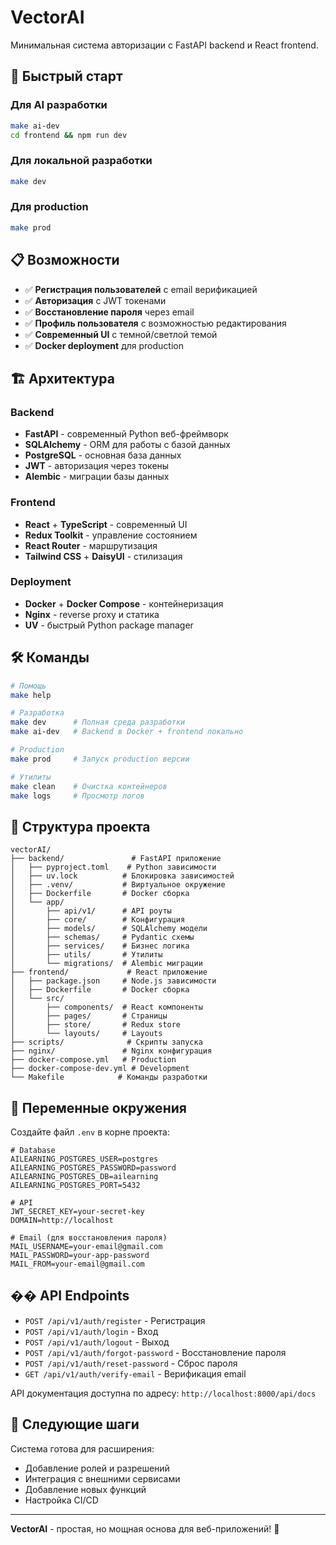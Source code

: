 # VectorAI

Минимальная система авторизации с FastAPI backend и React frontend.

## 🚀 Быстрый старт

### Для AI разработки
```bash
make ai-dev
cd frontend && npm run dev
```

### Для локальной разработки
```bash
make dev
```

### Для production
```bash
make prod
```

## 📋 Возможности

- ✅ **Регистрация пользователей** с email верификацией
- ✅ **Авторизация** с JWT токенами
- ✅ **Восстановление пароля** через email
- ✅ **Профиль пользователя** с возможностью редактирования
- ✅ **Современный UI** с темной/светлой темой
- ✅ **Docker deployment** для production

## 🏗️ Архитектура

### Backend
- **FastAPI** - современный Python веб-фреймворк
- **SQLAlchemy** - ORM для работы с базой данных
- **PostgreSQL** - основная база данных
- **JWT** - авторизация через токены
- **Alembic** - миграции базы данных

### Frontend
- **React** + **TypeScript** - современный UI
- **Redux Toolkit** - управление состоянием
- **React Router** - маршрутизация
- **Tailwind CSS** + **DaisyUI** - стилизация

### Deployment
- **Docker** + **Docker Compose** - контейнеризация
- **Nginx** - reverse proxy и статика
- **UV** - быстрый Python package manager

## 🛠️ Команды

```bash
# Помощь
make help

# Разработка
make dev      # Полная среда разработки
make ai-dev   # Backend в Docker + frontend локально

# Production  
make prod     # Запуск production версии

# Утилиты
make clean    # Очистка контейнеров
make logs     # Просмотр логов
```

## 📁 Структура проекта

```
vectorAI/
├── backend/               # FastAPI приложение
│   ├── pyproject.toml    # Python зависимости
│   ├── uv.lock          # Блокировка зависимостей  
│   ├── .venv/           # Виртуальное окружение
│   ├── Dockerfile       # Docker сборка
│   └── app/
│       ├── api/v1/      # API роуты
│       ├── core/        # Конфигурация
│       ├── models/      # SQLAlchemy модели
│       ├── schemas/     # Pydantic схемы
│       ├── services/    # Бизнес логика
│       ├── utils/       # Утилиты
│       └── migrations/  # Alembic миграции
├── frontend/             # React приложение
│   ├── package.json     # Node.js зависимости
│   ├── Dockerfile       # Docker сборка
│   └── src/
│       ├── components/  # React компоненты
│       ├── pages/       # Страницы
│       ├── store/       # Redux store
│       └── layouts/     # Layouts
├── scripts/              # Скрипты запуска
├── nginx/               # Nginx конфигурация
├── docker-compose.yml   # Production
├── docker-compose-dev.yml # Development
└── Makefile            # Команды разработки
```

## 🔧 Переменные окружения

Создайте файл `.env` в корне проекта:

```env
# Database
AILEARNING_POSTGRES_USER=postgres
AILEARNING_POSTGRES_PASSWORD=password
AILEARNING_POSTGRES_DB=ailearning
AILEARNING_POSTGRES_PORT=5432

# API
JWT_SECRET_KEY=your-secret-key
DOMAIN=http://localhost

# Email (для восстановления пароля)
MAIL_USERNAME=your-email@gmail.com
MAIL_PASSWORD=your-app-password
MAIL_FROM=your-email@gmail.com
```

## �� API Endpoints

- `POST /api/v1/auth/register` - Регистрация
- `POST /api/v1/auth/login` - Вход
- `POST /api/v1/auth/logout` - Выход
- `POST /api/v1/auth/forgot-password` - Восстановление пароля
- `POST /api/v1/auth/reset-password` - Сброс пароля
- `GET /api/v1/auth/verify-email` - Верификация email

API документация доступна по адресу: `http://localhost:8000/api/docs`

## 🎯 Следующие шаги

Система готова для расширения:
- Добавление ролей и разрешений
- Интеграция с внешними сервисами
- Добавление новых функций
- Настройка CI/CD

---

**VectorAI** - простая, но мощная основа для веб-приложений! 🚀

